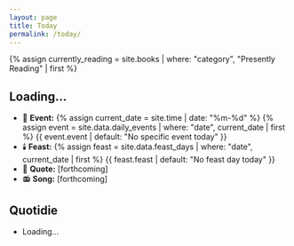 ```yaml
---
layout: page
title: Today
permalink: /today/
---
```

{% assign currently_reading = site.books | where: "category", "Presently Reading" | first %}
<h2 id="current-date">Loading...</h2>
<ul>
<li>📆 <strong>Event:</strong> 
  {% assign current_date = site.time | date: "%m-%d" %}
  {% assign event = site.data.daily_events | where: "date", current_date | first %}
  <span id="daily-event">{{ event.event | default: "No specific event today" }}</span>
</li>
<li>🕯️ <strong>Feast:</strong> 
  {% assign feast = site.data.feast_days | where: "date", current_date | first %}
  <span id="feast-day">{{ feast.feast | default: "No feast day today" }}</span>
</li>
<li>📝 <strong>Quote:</strong> [forthcoming]</li>
<li>📻 <strong>Song:</strong> [forthcoming]</li>
</ul>
<h2>Quotidie</h2>
<ul id="quotidie-list">
  <li>Loading...</li>
</ul>

<script>
var quotidie = {{ site.data.quotidie | jsonify }};
var currentlyReading = {{ currently_reading | jsonify }};

document.addEventListener('DOMContentLoaded', function() {
  function getPacificTime() {
    const options = { 
      timeZone: 'America/Los_Angeles', 
      weekday: 'long', 
      month: 'long', 
      day: 'numeric'
    };
    return new Date().toLocaleString('en-US', options);
  }

  function updateDateAndQuotidie() {
    const pacificTime = getPacificTime();
    console.log('Current Pacific Time:', pacificTime);
    document.getElementById('current-date').textContent = pacificTime;

    const currentDay = pacificTime.split(',')[0].toLowerCase();
    updateQuotidieList(currentDay);
  }

  function updateQuotidieList(day) {
    const tasks = quotidie[day];
    const quotidieList = document.getElementById('quotidie-list');
    quotidieList.innerHTML = ''; // Clear existing tasks

    tasks.forEach(task => {
      const li = document.createElement('li');
      if (task.task.includes("Read") && currentlyReading) {
        li.innerHTML = `📚 Read <i><a href="${currentlyReading.url}">${currentlyReading.title}</a></i> (0:30)`;
      } else if (task.task.includes("[INPUT]")) {
        li.innerHTML = task.task.replace("[INPUT]", '<input type="text" name="task">');
      } else {
        li.textContent = task.task;
      }
      quotidieList.appendChild(li);
    });
  }

  // Run initially and then every minute
  updateDateAndQuotidie();
  setInterval(updateDateAndQuotidie, 60000);
});
</script>
